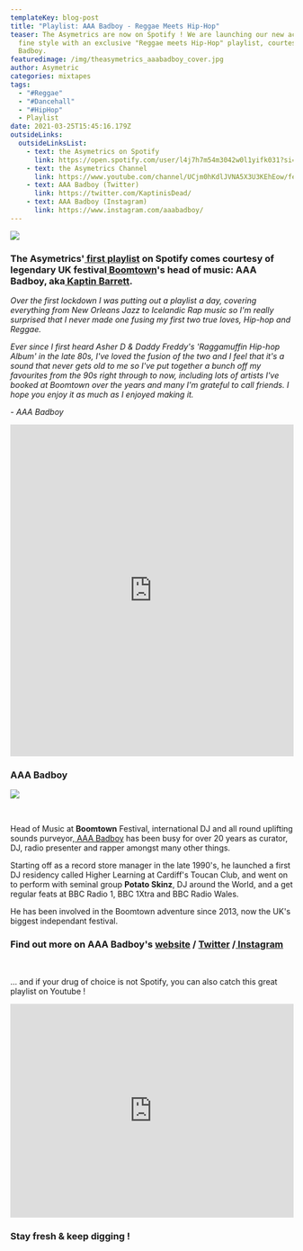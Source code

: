 ```yaml
---
templateKey: blog-post
title: "Playlist: AAA Badboy - Reggae Meets Hip-Hop"
teaser: The Asymetrics are now on Spotify ! We are launching our new account in
  fine style with an exclusive "Reggae meets Hip-Hop" playlist, courtesy of AAA
  Badboy.
featuredimage: /img/theasymetrics_aaabadboy_cover.jpg
author: Asymetric
categories: mixtapes
tags:
  - "#Reggae"
  - "#Dancehall"
  - "#HipHop"
  - Playlist
date: 2021-03-25T15:45:16.179Z
outsideLinks:
  outsideLinksList:
    - text: the Asymetrics on Spotify
      link: https://open.spotify.com/user/l4j7h7m54m3042w0l1yifk031?si=tsybvkZrSyC6gdP7zqRLqA
    - text: the Asymetrics Channel
      link: https://www.youtube.com/channel/UCjm0hKdlJVNA5X3U3KEhEow/featured
    - text: AAA Badboy (Twitter)
      link: https://twitter.com/KaptinisDead/
    - text: AAA Badboy (Instagram)
      link: https://www.instagram.com/aaabadboy/
---
```

![](/img/theasymetrics_aaabadboy_cover.jpg)

### **The Asymetrics'[ first playlist](https://open.spotify.com/playlist/6rHW23BaddZT6TIlz1sFjx?si=EJiOJ8HAR_yFTMYckrRZCQ) on Spotify comes courtesy of legendary UK festival[ Boomtown](https://en.wikipedia.org/wiki/Boomtown_(music_festival))'s head of music: AAA Badboy, aka[ Kaptin Barrett](https://www.kaptinbarrett.com/).**

*Over the first lockdown I was putting out a playlist a day, covering everything from New Orleans Jazz to Icelandic Rap music so I'm really surprised that I never made one fusing my first two true loves, Hip-hop and Reggae.*

*Ever since I first heard Asher D & Daddy Freddy's 'Raggamuffin Hip-hop Album' in the late 80s, I've loved the fusion of the two and I feel that it's a sound that never gets old to me so I've put together a bunch off my favourites from the 90s right through to now, including lots of artists I've booked at Boomtown over the years and many I'm grateful to call friends. I hope you enjoy it as much as I enjoyed making it.*

*\- AAA Badboy*

<iframe src="https://open.spotify.com/embed/playlist/6rHW23BaddZT6TIlz1sFjx" width="100%" height="590" frameborder="0" allowtransparency="true" allow="encrypted-media"></iframe>

<br>

### **AAA Badboy**

![](/img/theasymetrics_aaabadboy_portrait.jpg)

<br>

Head of Music at **Boomtown** Festival, international DJ and all round uplifting sounds purveyor,[ AAA Badboy](https://twitter.com/KaptinisDead/) has been busy for over 20 years as curator, DJ, radio presenter and rapper amongst many other things.

Starting off as a record store manager in the late 1990's, he launched a first DJ residency called Higher Learning at Cardiff's Toucan Club, and went on to perform with seminal group **Potato Skinz**, DJ around the World, and a get regular feats at BBC Radio 1, BBC 1Xtra and BBC Radio Wales.

He has been involved in the Boomtown adventure since 2013, now the UK's biggest independant festival.

### **Find out more on AAA Badboy's [website](https://www.kaptinbarrett.com/) / [Twitter](https://twitter.com/KaptinisDead/) /[ Instagram](https://www.instagram.com/aaabadboy/)**

<br>

... and if your drug of choice is not Spotify, you can also catch this great playlist on Youtube !

<iframe width="100%" height="380" src="https://www.youtube.com/embed/playlist?list=PLZtgNolXlRSSFGE3MF1SWSmIoOBAqUeK0" frameborder="0" allow="autoplay; encrypted-media" allowfullscreen referrerpolicy="origin"></iframe>

### **Stay fresh & keep digging !**